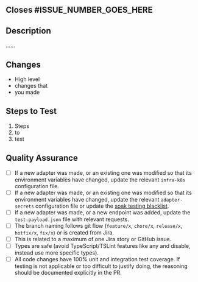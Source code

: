 <!-- Employees: Please use Clubhouse/Shortcuts's "Open PR" button from the relevant story or include links to relevant Clubhouse/Shortcut stories in your branch name, commit messages, or pull request comments. Do not add links to your pull request description, they will be ignored. https://help.clubhouse.io/hc/en-us/articles/207540323-Using-The-Clubhouse-GitHub-Integration -->

<!-- Employees: Delete this section. -->

## Closes #ISSUE_NUMBER_GOES_HERE

## Description

......

## Changes

- High level
- changes that
- you made

<!-- Acceptance testing steps, automated tests should _always_ be included -->

## Steps to Test

1. Steps
2. to
3. test

## Quality Assurance

- [ ] If a new adapter was made, or an existing one was modified so that its environment variables have changed, update the relevant `infra-k8s` configuration file.
- [ ] If a new adapter was made, or an existing one was modified so that its environment variables have changed, update the relevant `adapter-secrets` configuration file or update the [soak testing blacklist](/packages/scripts/src/get-changed-adapters/soakTestBlacklist.ts).
- [ ] If a new adapter was made, or a new endpoint was added, update the `test-payload.json` file with relevant requests.
- [ ] The branch naming follows git flow (`feature/x`, `chore/x`, `release/x`, `hotfix/x`, `fix/x`) or is created from Jira.
- [ ] This is related to a maximum of one Jira story or GitHub issue.
- [ ] Types are safe (avoid TypeScript/TSLint features like any and disable, instead use more specific types).
- [ ] All code changes have 100% unit and integration test coverage. If testing is not applicable or too difficult to justify doing, the reasoning should be documented explicitly in the PR.
